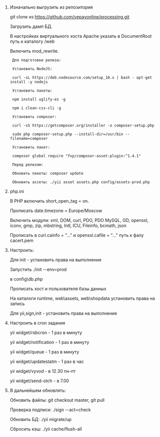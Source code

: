 1. Изначально выгрузить из репозитория

    git clone из https://github.com/vepayonline/processing.git
    
    Загрузить дамп БД.
    
    В настройках виртуального хоста Apache указать в DocumentRoot путь к каталогу /web
    
    Включить mod_rewrite.
      
        Для подготовки релиза: 
    
        Установить NodeJS:
                  
        curl -sL https://deb.nodesource.com/setup_10.x | bash - apt-get install -y nodejs
        
        Установить пакеты:
        
        npm install uglify-es -g
        
        npm i clean-css-cli -g    
        
        Установить composer:
        
        curl -sS https://getcomposer.org/installer -o composer-setup.php
        
        sudo php composer-setup.php --install-dir=/usr/bin --filename=composer
        
        Установить пакет:
        
        composer global require "fxp/composer-asset-plugin:^1.4.1"
        
        Перед релизом:
        
        Обновить пакеты: composer update
        
        Обновить ассеты: ./yii asset assets.php config/assets-prod.php
       
2. php.ini

    В PHP включить short_open_tag = on.
    
    Прописать date.timezone = Europe/Moscow
    
    Включить модули: xml, DOM, curl, PDO, PDO MySQL,  GD, openssl, iconv, gmp, zip, mbstring, Intl, ICU, Fileinfo, bcmath, json
     
    Прописать в curl.cainfo = "..." и openssl.cafile = "..." путь к фалу cacert.pem

3. Настроить:

    Для init - установить права на выполнение
    
    Запустить ./init --env=prod
    
    в config\db.php 
    
    Прописать хост и пользователя базы данных
    
    На каталоги runtime, web\assets, web\shopdata установить права на запись
    
    Для yii,sign,init - установить права на выполнение

4. Настроить в cron задания

    yii widget/rsbcron - 1 раз в минуту
    
    yii widget/notification - 1 раз в минуту
    
    yii widget/queue - 1 раз в минуту
    
    yii widget/updatestatm - 1 раз в час
    
    yii widget/vyvod - в 12.30 пн-пт
    
    yii widget/send-otch - в 7.00

5. В дальнейшем обновлять:

    Обновить файлы: git checkout master, git pull 
    
    Проверка подписи: ./sign --act=check
       
    Обновить БД: ./yii migrate/up 
        
    Сбросить кэш: ./yii cache/flush-all
